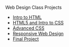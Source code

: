 Web Design Class Projects

<ul>
    <li><a href="Intro-HTML/" target="_blank">Intro to HTML</a></li>
    <li><a href="html5-css/" target="_blank">HTML5 and Intro to CSS</a></li>
    <li><a href="advanced-css/" target="_blank">Advanced CSS</a></li>
    <li><a href="responsive-web/" target="_blank">Responsive Web Design</a></li>
     <li><a href="final-project/" target="_blank">Final Project</a></li>
   

</ul>